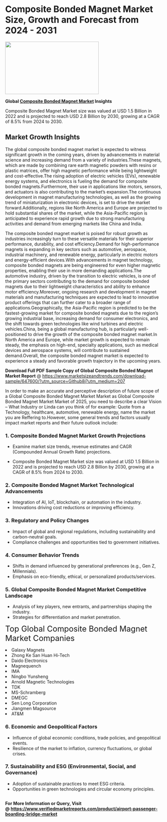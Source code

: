 <H1>Composite Bonded Magnet Market Size, Growth and Forecast from 2024 - 2031</H1><img class="aligncenter size-medium wp-image-584254" src="https://thirdeyenews.in/wp-content/uploads/2024/09/Global-Market-Research-300x168.jpeg" alt="" width="300" height="168" /><p><strong>Global&nbsp;<a href="https://www.marketsizeandtrends.com/download-sample/647600/?utm_source=Github8j?utm_medium=207">Composite Bonded Magnet Market</a> Insights</strong></p><p>Composite Bonded Magnet Market size was valued at USD 1.5 Billion in 2022 and is projected to reach USD 2.8 Billion by 2030, growing at a CAGR of 8.5% from 2024 to 2030.</p><p><h2>Market Growth Insights</h2> <p>The global composite bonded magnet market is expected to witness significant growth in the coming years, driven by advancements in material science and increasing demand from a variety of industries.These magnets, which are made by combining rare earth magnetic powders with resins or plastic matrices, offer high magnetic performance while being lightweight and cost-effective.The rising adoption of electric vehicles (EVs), renewable energy systems, and electronics is fueling the demand for composite bonded magnets.Furthermore, their use in applications like motors, sensors, and actuators is also contributing to the market’s expansion.The continuous development in magnet manufacturing technologies, as well as the growing trend of miniaturization in electronic devices, is set to drive the market forward.Additionally, regions like North America and Europe are projected to hold substantial shares of the market, while the Asia-Pacific region is anticipated to experience rapid growth due to strong manufacturing activities and demand from emerging markets like China and India. </p> <p>The composite bonded magnet market is poised for robust growth as industries increasingly turn to these versatile materials for their superior performance, durability, and cost efficiency.Demand for high-performance magnets is expanding in key sectors such as automotive, aerospace, industrial machinery, and renewable energy, particularly in electric motors and energy-efficient devices.With advancements in magnet technology, composite bonded magnets are being engineered for even higher magnetic properties, enabling their use in more demanding applications.The automotive industry, driven by the transition to electric vehicles, is one of the primary sectors contributing to the demand for composite bonded magnets due to their lightweight characteristics and ability to enhance motor efficiency.Moreover, ongoing research and development in magnet materials and manufacturing techniques are expected to lead to innovative product offerings that can further cater to a broader range of applications.Geographically, the Asia-Pacific region is predicted to be the fastest-growing market for composite bonded magnets due to the region’s growing industrial base, increasing demand for consumer electronics, and the shift towards green technologies like wind turbines and electric vehicles.China, being a global manufacturing hub, is particularly well-positioned to drive the growth of the composite bonded magnet market.In North America and Europe, while market growth is expected to remain steady, the emphasis on high-end, specialty applications, such as medical devices and aerospace systems, will contribute to sustained demand.Overall, the composite bonded magnet market is expected to experience a steady and favorable growth trajectory in the upcoming years.</p><p><span class=""><strong>Download Full PDF Sample Copy of Global Composite Bonded Magnet Market Report</strong> @ <a href="https://www.marketsizeandtrends.com/download-sample/647600/?utm_source=Github8j?utm_medium=207" target="_blank">https://www.marketsizeandtrends.com/download-sample/647600/?utm_source=Github8j?utm_medium=207</a></span></p><p>In order to make an accurate and perceptive description of future scope of a Global&nbsp;Composite Bonded Magnet Market Market as Global&nbsp;Composite Bonded Magnet Market Market of 2025, you need to describe a clear Vision &ndash; What Industry or Linda can you think of for example: Quote from a Technology, healthcare, automotive, renewable energy, name the market you are Reffering to.However, some general trends and factors usually impact market reports and their future outlook include:</p><h3>1.&nbsp;<strong>Composite Bonded Magnet Market Growth Projections</strong></h3><ul><li>Examine market size trends, revenue estimates and CAGR (Compounded Annual Growth Rate) projections.</li><li><p>Composite Bonded Magnet Market size was valued at USD 1.5 Billion in 2022 and is projected to reach USD 2.8 Billion by 2030, growing at a CAGR of 8.5% from 2024 to 2030.</p></li></ul><h3>2.&nbsp;<strong>Composite Bonded Magnet Market Technological Advancements</strong></h3><ul><li>Integration of AI, IoT, blockchain, or automation in the industry.</li><li>Innovations driving cost reductions or improving efficiency.</li></ul><h3>3.&nbsp;<strong>Regulatory and Policy Changes</strong></h3><ul><li>Impact of global and regional regulations, including sustainability and carbon-neutral goals.</li><li>Compliance challenges and opportunities tied to government initiatives.</li></ul><h3>4.&nbsp;<strong>Consumer Behavior Trends</strong></h3><ul><li>Shifts in demand influenced by generational preferences (e.g., Gen Z, Millennials).</li><li>Emphasis on eco-friendly, ethical, or personalized products/services.</li></ul><h3>5.&nbsp;<strong>Global Composite Bonded Magnet Market Competitive Landscape</strong></h3><ul><li>Analysis of key players, new entrants, and partnerships shaping the industry.</li><li>Strategies for differentiation and market penetration.</li></ul><p data-pm-slice="1 1 []"><span style="color: inherit; font-family: inherit; font-size: 25px;">Top Global Composite Bonded Magnet Market Companies</span></p><div class="" data-test-id=""><p><li>Galaxy Magnets</li><li> Zhong Ke San Huan Hi-Tech</li><li> Daido Electronics</li><li> Magnequench</li><li> IMA</li><li> Ningbo Yunsheng</li><li> Arnold Magnetic Technologies</li><li> TDK</li><li> MS-Schramberg</li><li> DMEGC</li><li> Sen Long Corporation</li><li> Jiangmen Magsource</li><li> AT&M</li></p></div><h3>6.&nbsp;<strong>Economic and Geopolitical Factors</strong></h3><ul><li>Influence of global economic conditions, trade policies, and geopolitical events.</li><li>Resilience of the market to inflation, currency fluctuations, or global crises.</li></ul><h3>7.&nbsp;<strong>Sustainability and ESG (Environmental, Social, and Governance)</strong></h3><ul><li>Adoption of sustainable practices to meet ESG criteria.</li><li>Opportunities in green technologies and circular economy principles.</li></ul><h2><strong style="font-size: 14px;">For More Information or Query, Visit @&nbsp;</strong><a style="background-color: #ffffff; font-size: 14px;" href="https://www.marketsizeandtrends.com/report/composite-bonded-magnet-market/" target="_blank">https://www.verifiedmarketreports.com/product/airport-passenger-boarding-bridge-market</a></h2>